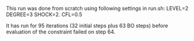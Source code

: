 This run was done from scratch using following settings in run.sh:
LEVEL=2
DEGREE=3
SHOCK=2.
CFL=0.5

It has run for 95 iterations (32 initial steps plus 63 BO steps) before evaluation of the constraint failed on step 64.
